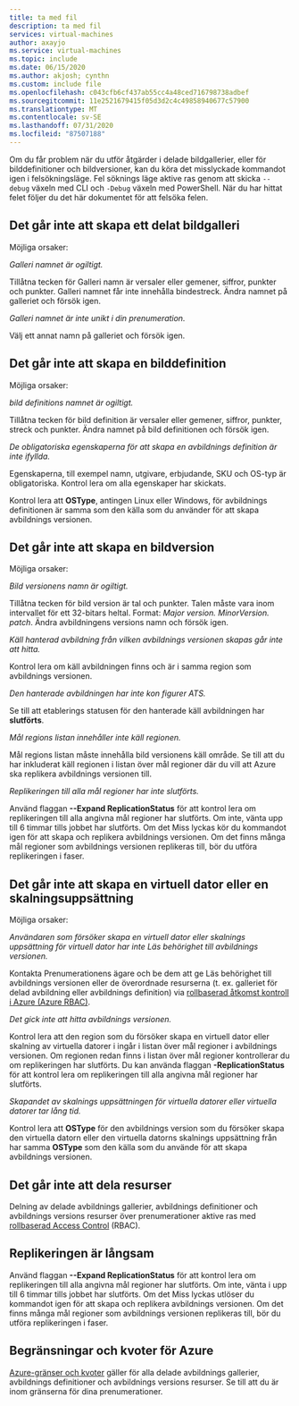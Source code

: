 ```yaml
---
title: ta med fil
description: ta med fil
services: virtual-machines
author: axayjo
ms.service: virtual-machines
ms.topic: include
ms.date: 06/15/2020
ms.author: akjosh; cynthn
ms.custom: include file
ms.openlocfilehash: c043cfb6cf437ab55cc4a48ced716798738adbef
ms.sourcegitcommit: 11e2521679415f05d3d2c4c49858940677c57900
ms.translationtype: MT
ms.contentlocale: sv-SE
ms.lasthandoff: 07/31/2020
ms.locfileid: "87507188"
---
```

Om du får problem när du utför åtgärder i delade bildgallerier, eller för bilddefinitioner och bildversioner, kan du köra det misslyckade kommandot igen i felsökningsläge. Fel söknings läge aktive ras genom att skicka `--debug` växeln med CLI och `-Debug` växeln med PowerShell. När du har hittat felet följer du det här dokumentet för att felsöka felen.


## <a name="unable-to-create-a-shared-image-gallery"></a>Det går inte att skapa ett delat bildgalleri

Möjliga orsaker:

*Galleri namnet är ogiltigt.*

Tillåtna tecken för Galleri namn är versaler eller gemener, siffror, punkter och punkter. Galleri namnet får inte innehålla bindestreck. Ändra namnet på galleriet och försök igen. 

*Galleri namnet är inte unikt i din prenumeration.*

Välj ett annat namn på galleriet och försök igen.


## <a name="unable-to-create-an-image-definition"></a>Det går inte att skapa en bilddefinition 

Möjliga orsaker:

*bild definitions namnet är ogiltigt.*

Tillåtna tecken för bild definition är versaler eller gemener, siffror, punkter, streck och punkter. Ändra namnet på bild definitionen och försök igen.

*De obligatoriska egenskaperna för att skapa en avbildnings definition är inte ifyllda.*

Egenskaperna, till exempel namn, utgivare, erbjudande, SKU och OS-typ är obligatoriska. Kontrol lera om alla egenskaper har skickats.

Kontrol lera att **OSType**, antingen Linux eller Windows, för avbildnings definitionen är samma som den källa som du använder för att skapa avbildnings versionen. 


## <a name="unable-to-create-an-image-version"></a>Det går inte att skapa en bildversion 

Möjliga orsaker:

*Bild versionens namn är ogiltigt.*

Tillåtna tecken för bild version är tal och punkter. Talen måste vara inom intervallet för ett 32-bitars heltal. Format: *Major version. MinorVersion. patch*. Ändra avbildningens versions namn och försök igen.

*Käll hanterad avbildning från vilken avbildnings versionen skapas går inte att hitta.* 

Kontrol lera om käll avbildningen finns och är i samma region som avbildnings versionen.

*Den hanterade avbildningen har inte kon figurer ATS.*

Se till att etablerings statusen för den hanterade käll avbildningen har **slutförts**.

*Mål regions listan innehåller inte käll regionen.*

Mål regions listan måste innehålla bild versionens käll område. Se till att du har inkluderat käll regionen i listan över mål regioner där du vill att Azure ska replikera avbildnings versionen till.

*Replikeringen till alla mål regioner har inte slutförts.*

Använd flaggan **--Expand ReplicationStatus** för att kontrol lera om replikeringen till alla angivna mål regioner har slutförts. Om inte, vänta upp till 6 timmar tills jobbet har slutförts. Om det Miss lyckas kör du kommandot igen för att skapa och replikera avbildnings versionen. Om det finns många mål regioner som avbildnings versionen replikeras till, bör du utföra replikeringen i faser.

## <a name="unable-to-create-a-vm-or-a-scale-set"></a>Det går inte att skapa en virtuell dator eller en skalningsuppsättning 

Möjliga orsaker:

*Användaren som försöker skapa en virtuell dator eller skalnings uppsättning för virtuell dator har inte Läs behörighet till avbildnings versionen.*

Kontakta Prenumerationens ägare och be dem att ge Läs behörighet till avbildnings versionen eller de överordnade resurserna (t. ex. galleriet för delad avbildning eller avbildnings definition) via [rollbaserad åtkomst kontroll i Azure (Azure RBAC)](https://docs.microsoft.com/azure/role-based-access-control/rbac-and-directory-admin-roles). 

*Det gick inte att hitta avbildnings versionen.*

Kontrol lera att den region som du försöker skapa en virtuell dator eller skalning av virtuella datorer i ingår i listan över mål regioner i avbildnings versionen. Om regionen redan finns i listan över mål regioner kontrollerar du om replikeringen har slutförts. Du kan använda flaggan **-ReplicationStatus** för att kontrol lera om replikeringen till alla angivna mål regioner har slutförts. 

*Skapandet av skalnings uppsättningen för virtuella datorer eller virtuella datorer tar lång tid.*

Kontrol lera att **OSType** för den avbildnings version som du försöker skapa den virtuella datorn eller den virtuella datorns skalnings uppsättning från har samma **OSType** som den källa som du använde för att skapa avbildnings versionen. 

## <a name="unable-to-share-resources"></a>Det går inte att dela resurser

Delning av delade avbildnings gallerier, avbildnings definitioner och avbildnings versions resurser över prenumerationer aktive ras med [rollbaserad Access Control](https://docs.microsoft.com/azure/role-based-access-control/rbac-and-directory-admin-roles) (RBAC). 

## <a name="replication-is-slow"></a>Replikeringen är långsam

Använd flaggan **--Expand ReplicationStatus** för att kontrol lera om replikeringen till alla angivna mål regioner har slutförts. Om inte, vänta i upp till 6 timmar tills jobbet har slutförts. Om det Miss lyckas utlöser du kommandot igen för att skapa och replikera avbildnings versionen. Om det finns många mål regioner som avbildnings versionen replikeras till, bör du utföra replikeringen i faser.

## <a name="azure-limits-and-quotas"></a>Begränsningar och kvoter för Azure 

[Azure-gränser och kvoter](https://docs.microsoft.com/azure/azure-resource-manager/management/azure-subscription-service-limits) gäller för alla delade avbildnings gallerier, avbildnings definitioner och avbildnings versions resurser. Se till att du är inom gränserna för dina prenumerationer. 
